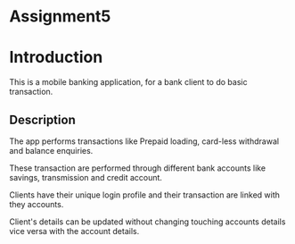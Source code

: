 # Assignment5

# Introduction
This is a mobile banking application, for a bank client to do basic transaction.

## Description

The app performs transactions like Prepaid loading, card-less withdrawal and balance enquiries. 

These transaction are performed through different bank accounts like savings, transmission and credit account.

Clients have their unique login profile and their transaction are linked with they accounts.

Client's details can be updated without changing touching accounts details vice versa with the account details.

